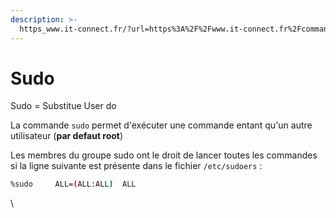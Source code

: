 ```yaml
---
description: >-
  https_www.it-connect.fr/?url=https%3A%2F%2Fwww.it-connect.fr%2Fcommande-sudo-comment-configurer-sudoers-sous-linux%2F
---
```


# Sudo

Sudo = Substitue User do

La commande `sudo` permet d'exécuter une commande entant qu'un autre utilisateur (**par defaut root**)

Les membres du groupe sudo ont le droit de lancer toutes les commandes si la ligne suivante est présente dans le fichier `/etc/sudoers` :

```bash
%sudo     ALL=(ALL:ALL)  ALL
```

\
